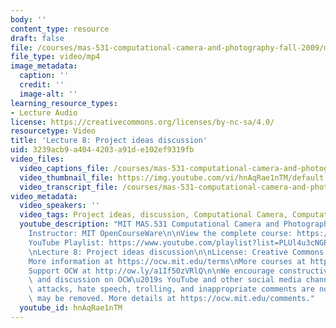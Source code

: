 ```yaml
---
body: ''
content_type: resource
draft: false
file: /courses/mas-531-computational-camera-and-photography-fall-2009/mitmas_531f09_lec08_1_360p_16_9.mp4
file_type: video/mp4
image_metadata:
  caption: ''
  credit: ''
  image-alt: ''
learning_resource_types:
- Lecture Audio
license: https://creativecommons.org/licenses/by-nc-sa/4.0/
resourcetype: Video
title: 'Lecture 8: Project ideas discussion'
uid: 3239acb9-a404-4203-a91d-e102ef9319fb
video_files:
  video_captions_file: /courses/mas-531-computational-camera-and-photography-fall-2009/1SDsSC7cwBKy8FFGIUW1YZwypxSvtYHu7_transcript.webvtt
  video_thumbnail_file: https://img.youtube.com/vi/hnAqRae1nTM/default.jpg
  video_transcript_file: /courses/mas-531-computational-camera-and-photography-fall-2009/1SDsSC7cwBKy8FFGIUW1YZwypxSvtYHu7_transcript.pdf
video_metadata:
  video_speakers: ''
  video_tags: Project ideas, discussion, Computational Camera, Computational Photography
  youtube_description: "MIT MAS.531 Computational Camera and Photography, Fall 2009\n\
    Instructor: MIT OpenCourseWare\n\nView the complete course: https://ocw.mit.edu/courses/mas-531-computational-camera-and-photography-fall-2009/\n\
    YouTube Playlist: https://www.youtube.com/playlist?list=PLUl4u3cNGP61pwA6paIRZ30q1sjLE8b6c\n\
    \nLecture 8: Project ideas discussion\n\nLicense: Creative Commons BY-NC-SA\n\
    More information at https://ocw.mit.edu/terms\nMore courses at https://ocw.mit.edu\n\
    Support OCW at http://ow.ly/a1If50zVRlQ\n\nWe encourage constructive comments\
    \ and discussion on OCW\u2019s YouTube and other social media channels. Personal\
    \ attacks, hate speech, trolling, and inappropriate comments are not allowed and\
    \ may be removed. More details at https://ocw.mit.edu/comments."
  youtube_id: hnAqRae1nTM
---
```


